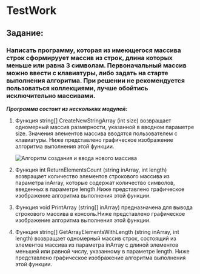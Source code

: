 # TestWork

## Задание:

### Написать программу, которая из имеющегося массива строк сформируует массив из строк, длина которых меньше или равна 3 символам. Первоначальный массив можно ввести с клавиатуры, либо задать на старте выполнения алгоритма. При решении не рекомендуется пользоваться коллекциями, лучше обойтись исключительно массивами.

***Программа состоит из нескольких модулей:***

1. Функция string[] CreateNewStringArray (int size) возвращает одномерный массив размерности, указанной в вводном параметре size. Значения элементов массива вводятся пользователем с клавиатуры. Ниже представлено графическое изображение алгоритма выполнения этой функции.

    ![Алгоритм создания и ввода нового массива](/TestWork/images/CreateNewStringArray.jpg)

2. Функция int ReturnElementsCount (string inArray, int length) возвращает количество элементов строкового массива из параметра inArray, которые содержат количество символов, введенных в параметре length.Ниже представлено графическое изображение алгоритма выполнения этой функции.



3. Функция void PrintArray (string[] inArray) предназначена для вывода строкового массива в консоль.Ниже представлено графическое изображение алгоритма выполнения этой функции.



4. Функция string[] GetArrayElementsWithLength (string inArray, int length) возвращает одномерный массив строк, состоящий из элементов массива из параметра inArray с длиной элементов меньшей или равной числу, указанному в параметре length. Ниже представлено графическое изображение алгоритма выполнения этой функции.


